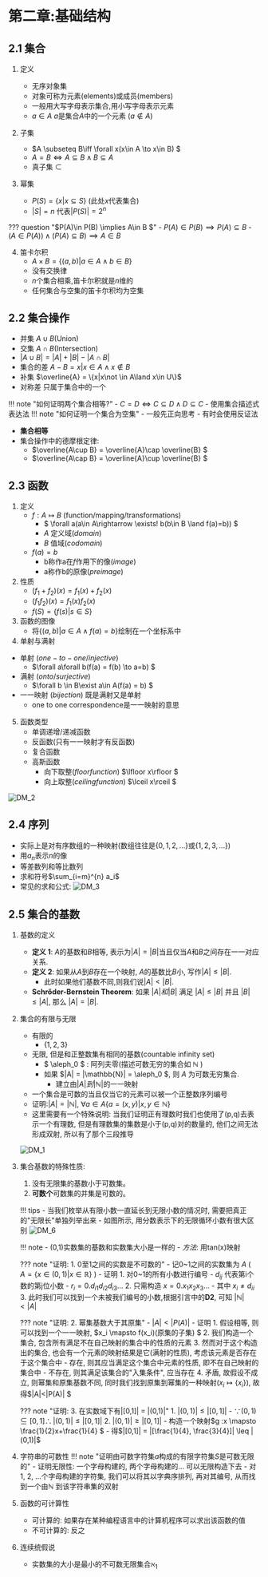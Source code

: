 # **第二章:基础结构** 
## **2.1 集合**
1. 定义
    - 无序对象集
    - 对象可称为元素(elements)或成员(members)
    - 一般用大写字母表示集合,用小写字母表示元素
    - $a\in A$ $a$是集合$A$中的一个元素 ($a\not \in A$)
2. 子集
    - $A \subseteq B\iff \forall x(x\in A \to x\in B) $
    - $A = B \iff A \subseteq B\land B \subseteq A$
    - 真子集 $\subset$

3. 幂集
    - $P(S) = \{x|x\subseteq S\}$ (此处$x$代表集合)
    - $|S|= n$ 代表$|P(S)| = 2^n$

??? question "$P(A)\in P(B) \implies A\in B $"
    - $P(A)\in P(B) \implies P(A)\subseteq B$
    - $(A\in P(A))\land (P(A)\subseteq B) \implies A\in B$

4. 笛卡尔积 
    - $A\times B = \{(a,b)|a\in A\land b\in B\}$
    - 没有交换律
    - $n$个集合相乘,笛卡尔积就是$n$维的
    - 任何集合与空集的笛卡尔积均为空集

## **2.2 集合操作**
- 并集 $A\cup B$(Union)
- 交集 $A\cap B$(Intersection)
- $|A\cup B| = |A| + |B| - |A\cap B|$
- 集合的差 $A-B = {x|x\in A\land x\not \in B}$
- 补集 $\overline{A} = \{x|x\not \in A\land x\in U\}$
- 对称差 只属于集合中的一个

!!! note "如何证明两个集合相等?"
    - $C=D \iff C\subseteq D \land D\subseteq C$
    - 使用集合描述式表达法
!!! note "如何证明一个集合为空集"
    - 一般先正向思考
    - 有时会使用反证法
- **集合相等**
- 集合操作中的德摩根定律:
    - $\overline{A\cup B} = \overline{A}\cap \overline{B} $
    - $\overline{A\cap B} = \overline{A}\cup \overline{B} $


## **2.3 函数**
1. 定义
    - $f:A \mapsto B$ (function/mapping/transformations)
        - $ \forall a(a\in A\rightarrow \exists! b(b\in B \land f(a)=b)) $
        - $A$ 定义域($domain$)
        - $B$ 值域($codomain$)
    - $f(a)= b$
        - b称作a在$f$作用下的像($image$)
        - a称作b的原像($preimage$)
2. 性质
    - $(f_1 + f_2)(x) = f_1(x)+f_2(x)$
    - $(f_1f_2)(x) = f_1(x)f_2(x)$
    - $f(S) = \{ f(s)| s\in S\}$
3. 函数的图像
    - 将$\{(a,b)|a\in A \land f(a) = b \}$绘制在一个坐标系中
4. 单射与满射 
- 单射 ($one-to-one/injective$)
    - $\forall a\forall b(f(a) = f(b) \to a=b) $
- 满射 ($onto/surjective$)
    - $\forall b \in B\exist a\in A(f(a) = b) $
- 一一映射 ($bijection$) 既是满射又是单射
    - one to one correspondence是一一映射的意思
5. 函数类型 
    - 单调递增/递减函数
    - 反函数(只有一一映射才有反函数)
    - 复合函数
    - 高斯函数 
        - 向下取整($floor function$) $\lfloor x\rfloor $
        - 向上取整($ceiling function$) $\lceil x\rceil $

![DM_2](./DM_2.png)

## **2.4 序列**
- 实际上是对有序数组的一种映射(数组往往是$\{0, 1, 2,...\}$或$\{1,2,3,...\}$)
- 用$a_n$表示$n$的像
- 等差数列和等比数列
- 求和符号$\sum_{i=m}^{n} a_i$
- 常见的求和公式:
    ![DM_3](DM_3.png)


## **2.5 集合的基数**
1. 基数的定义
    - **定义 1**: $A$的基数和$B$相等, 表示为$|A|=|B|$当且仅当$A$和$B$之间存在一一对应关系. 
    - **定义 2**: 如果从$A$到$B$存在一个映射, $A$的基数比$B$小, 写作$|A| \leq |B|$.
        - 此时如果他们基数不同,则我们说$|A| < |B|$. 
    - **Schrőder-Bernstein Theorem**: 如果 $|A| 和 |B|$ 满足  $|A| \leq |B|$ 并且 $|B| \leq |A|$, 那么 $|A| = |B|$.
2. 集合的有限与无限
    - 有限的
        - $\{1,2,3\}$
    - 无限, 但是和正整数集有相同的基数(countable infinity set)
        - $ \aleph_0 $ : 阿列夫零(描述可数无穷的集合如 $\mathbb{N}$ )
        - 如果 $|A| = |\mathbb{N}| = \aleph_0 $, 则 $A$ 为可数无穷集合. 
            - 建立由$|A| 到 |\mathbb{N}|$的一一映射
    - 一个集合是可数的当且仅当它的元素可以被一个正整数序列编号
    - 证明:$|A| = |\mathbb{N}|,\ \forall a\in A\{a = (x, y)|x,y \in \mathbb{N}\}$
    - 这里需要有一个特殊说明: 当我们证明正有理数时我们也使用了(p,q)去表示一个有理数, 但是有理数集的集数是小于(p,q)对的数量的, 他们之间无法形成双射, 所以有了那个三段推导

    ![DM_1](DM_1.png)

3. 集合基数的特殊性质:
    1. 没有无限集的基数小于可数集。
    2. **可数个**可数集的并集是可数的。

    !!! tips
        - 当我们枚举从有限小数一直延长到无限小数的情况时, 需要把真正的"无限长"单独列举出来
        - 如图所示, 用分数表示下的无限循环小数有很大区别
    ![DM_6](DM_6.jpg)

    !!! note
        - (0,1)实数集的基数和实数集大小是一样的
        - *方法*: 用tan(x)映射

    ??? note "证明: 1. 0至1之间的实数是不可数的"
        - 记0~1之间的实数集为 $A$ ( $A = \{ x \in (0,1) | x \in \mathbb{R} \}$ )
        - 证明
            1. 对0~1的所有小数进行编号 
                - $d_{ij}$ 代表第i个数的第j位小数 
                - $r_i = 0.d_{i1}d_{i2}d_{i3}...$ 
            2. 只需构造 $x = 0.x_1x_2x_3...$
                - 其中 $x_i \neq d_{ii}$
            3. 此时我们可以找到一个未被我们编号的小数,根据引言中的**D2**, 可知 $|\mathbb{N}| < |A|$

    ??? note "证明: 2. 幂集基数大于其原集"
        - $|A|<|P(A)|$
        - 证明
            1. 假设相等, 则可以找到一个一一映射, $x_i \mapsto f(x_i)(原集的子集) $
            2. 我们构造一个集合, 包含所有满足不在自己映射的集合中的性质的元素
            3. 然而对于这个构造出的集合, 也会有一个元素的映射结果是它(满射的性质), 考虑该元素是否存在于这个集合中
                - 存在, 则其应当满足这个集合中元素的性质, 即不在自己映射的集合中
                - 不存在, 则其满足该集合的"入集条件", 应当存在
            4. 矛盾, 故假设不成立, 则幂集和原集基数不同, 同时我们找到原集到幂集的一种映射($x_i \mapsto \{x_i\}$), 故得$|A|<|P(A)| $

    ??? note "证明: 3. 在实数域下有|[0,1]| = |(0,1)|"
        1. $|(0,1)| \leq |[0,1]|$
            - $\because (0,1) \subseteq [0,1] \therefore |(0,1)| \leq |[0,1]|$ 
        2. $|(0,1)| \geq |[0,1]|$
            - 构造一个映射$g :x \mapsto \frac{1}{2}x+\frac{1}{4} $
            - 得$|[0,1]| = |[\frac{1}{4}, \frac{3}{4}]| \leq |(0,1)|$

4. 字符串的可数性
    !!! note "证明由可数字符集$a$构成的有限字符集$S$是可数无限的"
        - 证明无限性: 一个字母构建的, 两个字母构建的... 可以无限构造下去
        - 对1, 2, ...个字母构建的字符集, 我们可以将其以字典序排列, 再对其编号, 从而找到一个由$\mathbb {N}$ 到该字符串集的双射 

5. 函数的可计算性
    - 可计算的: 如果存在某种编程语言中的计算机程序可以求出该函数的值
    - 不可计算的: 反之
6. 连续统假说
    - 实数集的大小是最小的不可数无限集合$\aleph_1$




